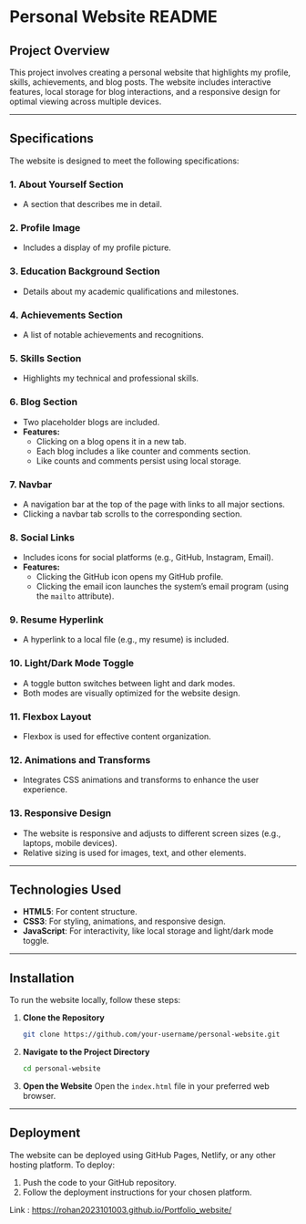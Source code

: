 # Personal Website README

## Project Overview
This project involves creating a personal website that highlights my profile, skills, achievements, and blog posts. The website includes interactive features, local storage for blog interactions, and a responsive design for optimal viewing across multiple devices.

---

## Specifications
The website is designed to meet the following specifications:

### 1. About Yourself Section
- A section that describes me in detail.

### 2. Profile Image
- Includes a display of my profile picture.

### 3. Education Background Section
- Details about my academic qualifications and milestones.

### 4. Achievements Section
- A list of notable achievements and recognitions.

### 5. Skills Section
- Highlights my technical and professional skills.

### 6. Blog Section
- Two placeholder blogs are included.
- **Features:**
  - Clicking on a blog opens it in a new tab.
  - Each blog includes a like counter and comments section.
  - Like counts and comments persist using local storage.

### 7. Navbar
- A navigation bar at the top of the page with links to all major sections.
- Clicking a navbar tab scrolls to the corresponding section.

### 8. Social Links
- Includes icons for social platforms (e.g., GitHub, Instagram, Email).
- **Features:**
  - Clicking the GitHub icon opens my GitHub profile.
  - Clicking the email icon launches the system’s email program (using the `mailto` attribute).

### 9. Resume Hyperlink
- A hyperlink to a local file (e.g., my resume) is included.

### 10. Light/Dark Mode Toggle
- A toggle button switches between light and dark modes.
- Both modes are visually optimized for the website design.

### 11. Flexbox Layout
- Flexbox is used for effective content organization.

### 12. Animations and Transforms
- Integrates CSS animations and transforms to enhance the user experience.

### 13. Responsive Design
- The website is responsive and adjusts to different screen sizes (e.g., laptops, mobile devices).
- Relative sizing is used for images, text, and other elements.

---

## Technologies Used
- **HTML5**: For content structure.
- **CSS3**: For styling, animations, and responsive design.
- **JavaScript**: For interactivity, like local storage and light/dark mode toggle.


---

## Installation
To run the website locally, follow these steps:

1. **Clone the Repository**
   ```bash
   git clone https://github.com/your-username/personal-website.git
   ```

2. **Navigate to the Project Directory**
   ```bash
   cd personal-website
   ```

3. **Open the Website**
   Open the `index.html` file in your preferred web browser.

---

## Deployment
The website can be deployed using GitHub Pages, Netlify, or any other hosting platform. To deploy:

1. Push the code to your GitHub repository.
2. Follow the deployment instructions for your chosen platform.

Link :  https://rohan2023101003.github.io/Portfolio_website/

